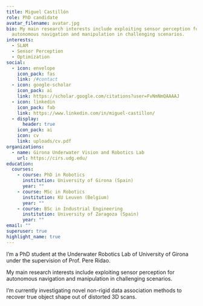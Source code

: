 ```yaml
---
title: Miguel Castillón
role: PhD candidate
avatar_filename: avatar.jpg
bio: My main research interests include exploiting sensor perception for
  autonomous navigation and manipulation in challenging scenarios.
interests:
  - SLAM
  - Sensor Perception
  - Optimization
social:
  - icon: envelope
    icon_pack: fas
    link: /#contact
  - icon: google-scholar
    icon_pack: ai
    link: https://scholar.google.com/citations?user=FvNmNmQAAAAJ
  - icon: linkedin
    icon_pack: fab
    link: https://www.linkedin.com/in/miguel-castillon/
  - display:
      header: true
    icon_pack: ai
    icon: cv
    link: uploads/cv.pdf
organizations:
  - name: Girona Underwater Vision and Robotics Lab
    url: https://cirs.udg.edu/
education:
  courses:
    - course: PhD in Robotics
      institution: University of Girona (Spain)
      year: ""
    - course: MSc in Robotics
      institution: KU Leuven (Belgium)
      year: ""
    - course: BSc in Industrial Engineering
      institution: University of Zaragoza (Spain)
      year: ""
email: ""
superuser: true
highlight_name: true
---
```

I’m a PhD student at the Underwater Robotics Lab of University of Girona under the supervision of Prof. Pere Ridao. 

My main research interests include exploiting sensor perception for autonomous navigation and manipulation in challenging scenarios.

I’m currently investigating novel non-rigid data association methods to recover true object shape out of distorted 3D scans.